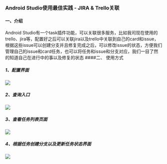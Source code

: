 ### Android Studio使用最佳实践 - JIRA & Trello关联
#### 一、介绍
Android Studio有一个task插件功能，可以关联很多服务，比如我司现在使用的trello、jira等，配置好之后可以关联jira以及trello中关联到自己的card和issue，根据这些issue可以创建分支并且修复完成之后，可以修改issue的状态，方便我们管理自己的issue和card任务，也可以将任务和issue和分支对应，我们一目了然的知道自己在进行中的事以及修复的状态
####二、 使用方式
##### 1、配置界面
![](/Users/hezhiqiang/Desktop/微信图片/markeddown/配置界面.png)
##### 2、查询入口
![](/Users/hezhiqiang/Desktop/微信图片/markeddown/任务入口.png)
##### 3、查看任务列表页面
![](/Users/hezhiqiang/Desktop/微信图片/markeddown/查看任务.png)
##### 4、根据任务创建分支以及更新任务状态界面
![](/Users/hezhiqiang/Desktop/微信图片/markeddown/创建分支.png)